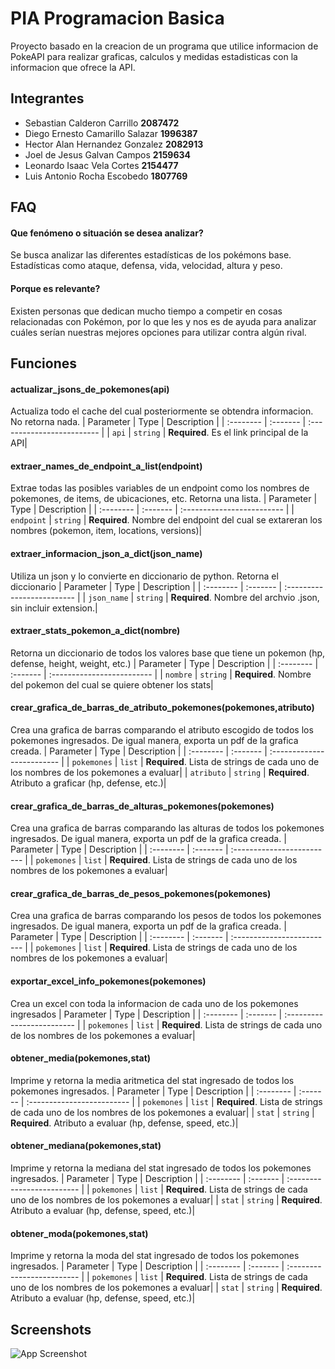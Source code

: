 
# PIA Programacion Basica

Proyecto basado en la creacion de un programa que utilice informacion de PokeAPI para realizar graficas, calculos y medidas estadisticas con la informacion que ofrece la API.


## Integrantes
 - Sebastian Calderon Carrillo **2087472**
 - Diego Ernesto Camarillo Salazar **1996387**
 - Hector Alan Hernandez Gonzalez **2082913**
 - Joel de Jesus Galvan Campos **2159634**
 - Leonardo Isaac Vela Cortes **2154477**
 - Luis Antonio Rocha Escobedo **1807769**


## FAQ

#### Que fenómeno o situación se desea analizar?

Se busca analizar las diferentes estadísticas de los pokémons base. Estadísticas como ataque, defensa, vida, velocidad, altura y peso.

#### Porque es relevante?

Existen personas que dedican mucho tiempo a competir en cosas relacionadas con Pokémon, por lo que les y nos es de ayuda para analizar cuáles serían nuestras mejores opciones para utilizar contra algún rival. 


## Funciones

#### actualizar_jsons_de_pokemones(api)
Actualiza todo el cache del cual posteriormente se obtendra informacion. No retorna nada.
| Parameter | Type     | Description                |
| :-------- | :------- | :------------------------- |
| `api` | `string` | **Required**. Es el link principal de la API|

#### extraer_names_de_endpoint_a_list(endpoint)
Extrae todas las posibles variables de un endpoint como los nombres de pokemones, de items, de ubicaciones, etc. Retorna una lista.
| Parameter | Type     | Description                |
| :-------- | :------- | :------------------------- |
| `endpoint` | `string` | **Required**. Nombre del endpoint del cual se extareran los nombres (pokemon, item, locations, versions)|

#### extraer_informacion_json_a_dict(json_name)
Utiliza un json y lo convierte en diccionario de python. Retorna el diccionario
| Parameter | Type     | Description                |
| :-------- | :------- | :------------------------- |
| `json_name` | `string` | **Required**. Nombre del archvio .json, sin incluir extension.|

#### extraer_stats_pokemon_a_dict(nombre)
Retorna un diccionario de todos los valores base que tiene un pokemon (hp, defense, height, weight, etc.)
| Parameter | Type     | Description                |
| :-------- | :------- | :------------------------- |
| `nombre` | `string` | **Required**. Nombre del pokemon del cual se quiere obtener los stats|

#### crear_grafica_de_barras_de_atributo_pokemones(pokemones,atributo)
Crea una grafica de barras comparando el atributo escogido de todos los pokemones ingresados. De igual manera, exporta un pdf de la grafica creada.
| Parameter | Type     | Description                |
| :-------- | :------- | :------------------------- |
| `pokemones` | `list` | **Required**. Lista de strings de cada uno de los nombres de los pokemones a evaluar|
| `atributo` | `string` | **Required**. Atributo a graficar (hp, defense, etc.)|

#### crear_grafica_de_barras_de_alturas_pokemones(pokemones)
Crea una grafica de barras comparando las alturas de todos los pokemones ingresados. De igual manera, exporta un pdf de la grafica creada.
| Parameter | Type     | Description                |
| :-------- | :------- | :------------------------- |
| `pokemones` | `list` | **Required**. Lista de strings de cada uno de los nombres de los pokemones a evaluar|

#### crear_grafica_de_barras_de_pesos_pokemones(pokemones)
Crea una grafica de barras comparando los pesos de todos los pokemones ingresados. De igual manera, exporta un pdf de la grafica creada.
| Parameter | Type     | Description                |
| :-------- | :------- | :------------------------- |
| `pokemones` | `list` | **Required**. Lista de strings de cada uno de los nombres de los pokemones a evaluar|

#### exportar_excel_info_pokemones(pokemones)
Crea un excel con toda la informacion de cada uno de los pokemones ingresados
| Parameter | Type     | Description                |
| :-------- | :------- | :------------------------- |
| `pokemones` | `list` | **Required**. Lista de strings de cada uno de los nombres de los pokemones a evaluar|

#### obtener_media(pokemones,stat)
Imprime y retorna la media aritmetica del stat ingresado de todos los pokemones ingresados.
| Parameter | Type     | Description                |
| :-------- | :------- | :------------------------- |
| `pokemones` | `list` | **Required**. Lista de strings de cada uno de los nombres de los pokemones a evaluar|
| `stat` | `string` | **Required**. Atributo a evaluar (hp, defense, speed, etc.)|

#### obtener_mediana(pokemones,stat)
Imprime y retorna la mediana del stat ingresado de todos los pokemones ingresados.
| Parameter | Type     | Description                |
| :-------- | :------- | :------------------------- |
| `pokemones` | `list` | **Required**. Lista de strings de cada uno de los nombres de los pokemones a evaluar|
| `stat` | `string` | **Required**. Atributo a evaluar (hp, defense, speed, etc.)|

#### obtener_moda(pokemones,stat)
Imprime y retorna la moda del stat ingresado de todos los pokemones ingresados.
| Parameter | Type     | Description                |
| :-------- | :------- | :------------------------- |
| `pokemones` | `list` | **Required**. Lista de strings de cada uno de los nombres de los pokemones a evaluar|
| `stat` | `string` | **Required**. Atributo a evaluar (hp, defense, speed, etc.)|

## Screenshots

![App Screenshot](https://via.placeholder.com/468x300?text=App+Screenshot+Here)


